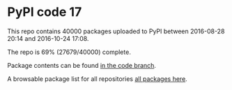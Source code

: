 # PyPI code 17

This repo contains 40000 packages uploaded to PyPI between 
2016-08-28 20:14 and 2016-10-24 17:08.

The repo is 69% (27679/40000) complete.

Package contents can be found [in the code branch](https://github.com/pypi-data/pypi-mirror-17/tree/code/packages).

A browsable package list for all repositories [all packages here](https://pypi-data.github.io/website/repositories/pypi-mirror-17).


